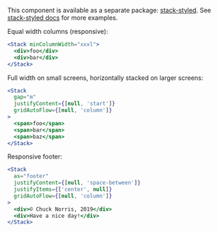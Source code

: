 This component is available as a separate package: [stack-styled](https://github.com/sapegin/stack-styled). See [stack-styled docs](https://sapegin.github.io/stack-styled/) for more examples.

Equal width columns (responsive):

```jsx
<Stack minColumnWidth="xxxl">
  <div>foo</div>
  <div>bar</div>
</Stack>
```

Full width on small screens, horizontally stacked on larger screens:

```jsx
<Stack
  gap="m"
  justifyContent={[null, 'start']}
  gridAutoFlow={[null, 'column']}
>
  <span>foo</span>
  <span>bar</span>
  <span>baz</span>
</Stack>
```

Responsive footer:

```jsx
<Stack
  as="footer"
  justifyContent={[null, 'space-between']}
  justifyItems={['center', null]}
  gridAutoFlow={[null, 'column']}
>
  <div>© Chuck Norris, 2019</div>
  <div>Have a nice day!</div>
</Stack>
```
